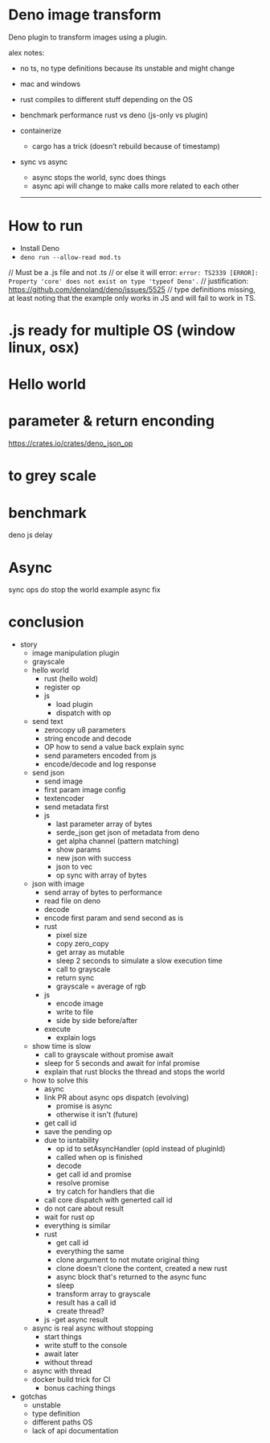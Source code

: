 # Deno image transform

Deno plugin to transform images using a plugin.

alex notes:
- no ts, no type definitions because its unstable and might change
- mac and windows
- rust compiles to different stuff depending on the OS
- benchmark performance rust vs deno (js-only vs plugin)
- containerize
  - cargo has a trick (doesn’t rebuild because of timestamp)
- sync vs async
  - async stops the world, sync does things
  - async api will change to make calls more related to each other



  --------


# How to run

- Install Deno
- `deno run --allow-read mod.ts`

// Must be a .js file and not .ts
// or else it will error: `error: TS2339 [ERROR]: Property 'core' does not exist on type 'typeof Deno'.`
// justification: https://github.com/denoland/deno/issues/5525
// type definitions missing, at least noting that the example only works in JS and will fail to work in TS.

# .js ready for multiple OS (window linux, osx)

# Hello world

# parameter & return enconding
https://crates.io/crates/deno_json_op

# to grey scale

# benchmark
deno js delay

# Async
sync ops do stop the world example
async fix

# conclusion

















- story
  - image manipulation plugin
  - grayscale
  - hello world
    - rust (hello wold)
    - register op
    - js
      - load plugin
      - dispatch with op
  - send text
    - zerocopy u8 parameters
    - string encode and decode
    - OP how to send a value back explain sync
    - send parameters encoded from js
    - encode/decode and log response
  - send json
    - send image
    - first param image config
    - textencoder
    - send metadata first
    - js
      - last parameter array of bytes
      - serde_json get json of metadata from deno
      - get alpha channel (pattern matching)
      - show params
      - new json with success
      - json to vec
      - op sync with array of bytes
  - json with image
    - send array of bytes to performance
    - read file on deno
    - decode
    - encode first param and send second as is
    - rust
      - pixel size
      - copy zero_copy
      - get array as mutable
      - sleep 2 seconds to simulate a slow execution time
      - call to grayscale
      - return sync
      - grayscale = average of rgb
    - js
      - encode image
      - write to file
      - side by side before/after
    - execute
      - explain logs
  - show time is slow
    - call to grayscale without promise await
    - sleep for 5 seconds and await for infal promise
    - explain that rust blocks the thread and stops the world
  - how to solve this
    - async
    - link PR about async ops dispatch (evolving)
      - promise is async
      - otherwise it isn't (future)
    - get call id
    - save the pending op
    - due to isntability
      - op id to setAsyncHandler (opId instead of pluginId)
      - called when op is finished
      - decode
      - get call id and promise
      - resolve promise
      - try catch for handlers that die
    - call core dispatch with generted call id
    - do not care about result
    - wait for rust op
    - everything is similar
    - rust
      - get call id
      - everything the same
      - clone argument to not mutate original thing
      - clone doesn't clone the content, created a new rust
      - async block that's returned to the async func
      - sleep
      - transform array to grayscale
      - result has a call id
      - create thread?
    - js
      -get async result
  - async is real async without stopping
    - start things
    - write stuff to the console
    - await later
    - without thread
  - async with thread
  - docker build trick for CI
    - bonus caching things
- gotchas
  - unstable
  - type definition
  - different paths OS
  - lack of api documentation




  